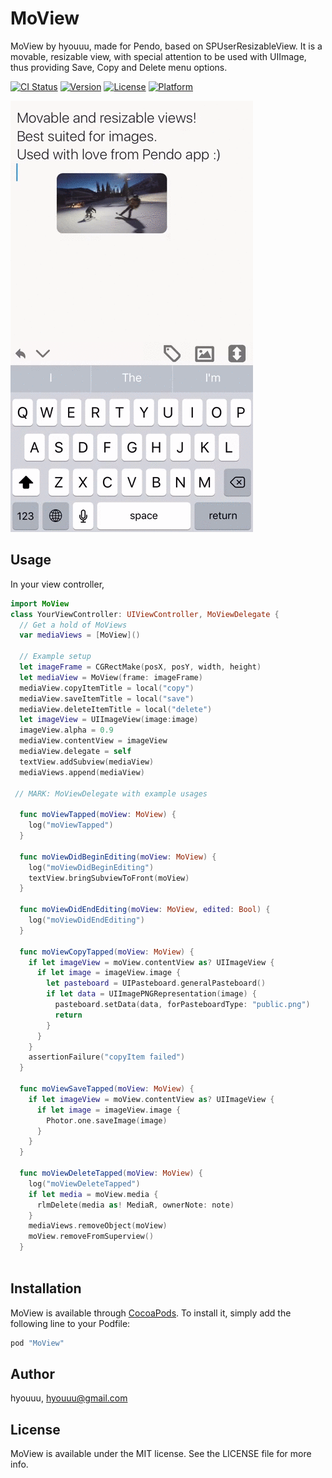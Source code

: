 # MoView

MoView by hyouuu, made for Pendo, based on SPUserResizableView.    It is a movable, resizable view, with special attention to be used with UIImage, thus providing Save, Copy and Delete menu options.

[![CI Status](http://img.shields.io/travis/hyouuu/MoView.svg?style=flat)](https://travis-ci.org/hyouuu/MoView)
[![Version](https://img.shields.io/cocoapods/v/MoView.svg?style=flat)](http://cocoapods.org/pods/MoView)
[![License](https://img.shields.io/cocoapods/l/MoView.svg?style=flat)](http://cocoapods.org/pods/MoView)
[![Platform](https://img.shields.io/cocoapods/p/MoView.svg?style=flat)](http://cocoapods.org/pods/MoView)

![alt tag](intro.gif)

## Usage

In your view controller,
```swift
import MoView
class YourViewController: UIViewController, MoViewDelegate {
  // Get a hold of MoViews
  var mediaViews = [MoView]()
  
  // Example setup
  let imageFrame = CGRectMake(posX, posY, width, height)
  let mediaView = MoView(frame: imageFrame)
  mediaView.copyItemTitle = local("copy")
  mediaView.saveItemTitle = local("save")
  mediaView.deleteItemTitle = local("delete")
  let imageView = UIImageView(image:image)
  imageView.alpha = 0.9
  mediaView.contentView = imageView
  mediaView.delegate = self
  textView.addSubview(mediaView)
  mediaViews.append(mediaView)
 
 // MARK: MoViewDelegate with example usages

  func moViewTapped(moView: MoView) {
    log("moViewTapped")
  }

  func moViewDidBeginEditing(moView: MoView) {
    log("moViewDidBeginEditing")
    textView.bringSubviewToFront(moView)
  }

  func moViewDidEndEditing(moView: MoView, edited: Bool) {
    log("moViewDidEndEditing")
  }

  func moViewCopyTapped(moView: MoView) {
    if let imageView = moView.contentView as? UIImageView {
      if let image = imageView.image {
        let pasteboard = UIPasteboard.generalPasteboard()
        if let data = UIImagePNGRepresentation(image) {
          pasteboard.setData(data, forPasteboardType: "public.png")
          return
        }
      }
    }
    assertionFailure("copyItem failed")
  }

  func moViewSaveTapped(moView: MoView) {
    if let imageView = moView.contentView as? UIImageView {
      if let image = imageView.image {
        Photor.one.saveImage(image)
      }
    }
  }

  func moViewDeleteTapped(moView: MoView) {
    log("moViewDeleteTapped")
    if let media = moView.media {
      rlmDelete(media as! MediaR, ownerNote: note)
    }
    mediaViews.removeObject(moView)
    moView.removeFromSuperview()
  }
  
```

## Installation

MoView is available through [CocoaPods](http://cocoapods.org). To install
it, simply add the following line to your Podfile:

```ruby
pod "MoView"
```

## Author

hyouuu, hyouuu@gmail.com

## License

MoView is available under the MIT license. See the LICENSE file for more info.
